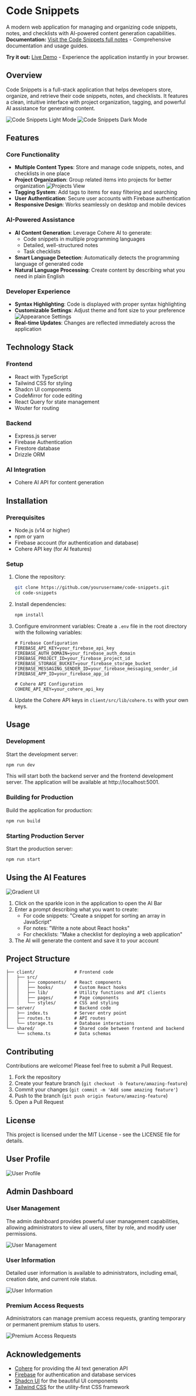 # Code Snippets

A modern web application for managing and organizing code snippets, notes, and checklists with AI-powered content generation capabilities.
**Documentation:** [Visit the Code Snippets full notes](https://bjrfx.github.io/code-snippets) - Comprehensive documentation and usage guides.

**Try it out:** [Live Demo](https://mango-sea-071c1eb1e-preview.westus2.6.azurestaticapps.net/) - Experience the application instantly in your browser.

## Overview

Code Snippets is a full-stack application that helps developers store, organize, and retrieve their code snippets, notes, and checklists. It features a clean, intuitive interface with project organization, tagging, and powerful AI assistance for generating content.

![Code Snippets Light Mode](assets/images/Snippets-light.png)
![Code Snippets Dark Mode](assets/images/Snippets-dark.png)

## Features

### Core Functionality

- **Multiple Content Types**: Store and manage code snippets, notes, and checklists in one place
- **Project Organization**: Group related items into projects for better organization
  ![Projects View](assets/images/Projects-light.png)
- **Tagging System**: Add tags to items for easy filtering and searching
- **User Authentication**: Secure user accounts with Firebase authentication
- **Responsive Design**: Works seamlessly on desktop and mobile devices

### AI-Powered Assistance

- **AI Content Generation**: Leverage Cohere AI to generate:
  - Code snippets in multiple programming languages
  - Detailed, well-structured notes
  - Task checklists
- **Smart Language Detection**: Automatically detects the programming language of generated code
- **Natural Language Processing**: Create content by describing what you need in plain English

### Developer Experience

- **Syntax Highlighting**: Code is displayed with proper syntax highlighting
- **Customizable Settings**: Adjust theme and font size to your preference
  ![Appearance Settings](assets/images/Appearence.png)
- **Real-time Updates**: Changes are reflected immediately across the application

## Technology Stack

### Frontend
- React with TypeScript
- Tailwind CSS for styling
- Shadcn UI components
- CodeMirror for code editing
- React Query for state management
- Wouter for routing

### Backend
- Express.js server
- Firebase Authentication
- Firestore database
- Drizzle ORM

### AI Integration
- Cohere AI API for content generation

## Installation

### Prerequisites

- Node.js (v14 or higher)
- npm or yarn
- Firebase account (for authentication and database)
- Cohere API key (for AI features)

### Setup

1. Clone the repository:
   ```bash
   git clone https://github.com/yourusername/code-snippets.git
   cd code-snippets
   ```

2. Install dependencies:
   ```bash
   npm install
   ```

3. Configure environment variables:
   Create a `.env` file in the root directory with the following variables:
   ```
   # Firebase Configuration
   FIREBASE_API_KEY=your_firebase_api_key
   FIREBASE_AUTH_DOMAIN=your_firebase_auth_domain
   FIREBASE_PROJECT_ID=your_firebase_project_id
   FIREBASE_STORAGE_BUCKET=your_firebase_storage_bucket
   FIREBASE_MESSAGING_SENDER_ID=your_firebase_messaging_sender_id
   FIREBASE_APP_ID=your_firebase_app_id
   
   # Cohere API Configuration
   COHERE_API_KEY=your_cohere_api_key
   ```

4. Update the Cohere API keys in `client/src/lib/cohere.ts` with your own keys.

## Usage

### Development

Start the development server:

```bash
npm run dev
```

This will start both the backend server and the frontend development server. The application will be available at http://localhost:5001.

### Building for Production

Build the application for production:

```bash
npm run build
```

### Starting Production Server

Start the production server:

```bash
npm run start
```

## Using the AI Features

![Gradient UI](assets/images/Gradient.png)

1. Click on the sparkle icon in the application to open the AI Bar
2. Enter a prompt describing what you want to create:
   - For code snippets: "Create a snippet for sorting an array in JavaScript"
   - For notes: "Write a note about React hooks"
   - For checklists: "Make a checklist for deploying a web application"
3. The AI will generate the content and save it to your account

## Project Structure

```
├── client/               # Frontend code
│   ├── src/
│   │   ├── components/   # React components
│   │   ├── hooks/        # Custom React hooks
│   │   ├── lib/          # Utility functions and API clients
│   │   ├── pages/        # Page components
│   │   └── styles/       # CSS and styling
├── server/               # Backend code
│   ├── index.ts          # Server entry point
│   ├── routes.ts         # API routes
│   └── storage.ts        # Database interactions
└── shared/               # Shared code between frontend and backend
    └── schema.ts         # Data schemas
```

## Contributing

Contributions are welcome! Please feel free to submit a Pull Request.

1. Fork the repository
2. Create your feature branch (`git checkout -b feature/amazing-feature`)
3. Commit your changes (`git commit -m 'Add some amazing feature'`)
4. Push to the branch (`git push origin feature/amazing-feature`)
5. Open a Pull Request

## License

This project is licensed under the MIT License - see the LICENSE file for details.

## User Profile

![User Profile](assets/images/profile.png)

## Admin Dashboard

### User Management
The admin dashboard provides powerful user management capabilities, allowing administrators to view all users, filter by role, and modify user permissions.

![User Management](assets/images/admin-user-managment.png)

### User Information
Detailed user information is available to administrators, including email, creation date, and current role status.

![User Information](assets/images/admin-user-information.png)

### Premium Access Requests
Administrators can manage premium access requests, granting temporary or permanent premium status to users.

![Premium Access Requests](assets/images/admin-premium-access-request.png)

## Acknowledgements

- [Cohere](https://cohere.ai/) for providing the AI text generation API
- [Firebase](https://firebase.google.com/) for authentication and database services
- [Shadcn UI](https://ui.shadcn.com/) for the beautiful UI components
- [Tailwind CSS](https://tailwindcss.com/) for the utility-first CSS framework